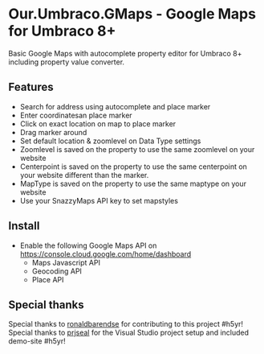 # Our.Umbraco.GMaps - Google Maps for Umbraco 8+
Basic Google Maps with autocomplete property editor for Umbraco 8+ including property value converter.

## Features
- Search for address using autocomplete and place marker
- Enter coordinatesan place marker
- Click on exact location on map to place marker
- Drag marker around
- Set default location & zoomlevel on Data Type settings
- Zoomlevel is saved on the property to use the same zoomlevel on your website
- Centerpoint is saved on the property to use the same centerpoint on your website different than the marker.
- MapType is saved on the property to use the same maptype on your website
- Use your SnazzyMaps API key to set mapstyles

## Install

- Enable the following Google Maps API on https://console.cloud.google.com/home/dashboard
  - Maps Javascript API
  - Geocoding API
  - Place API
  
## Special thanks
Special thanks to [ronaldbarendse](https://github.com/ronaldbarendse) for contributing to this project #h5yr!
Special thanks to [prjseal](https://github.com/prjseal) for the Visual Studio project setup and included demo-site #h5yr!

